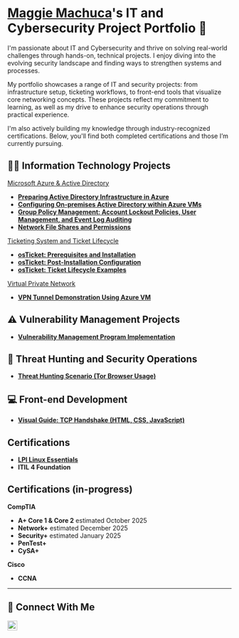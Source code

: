 # <a href="https://www.linkedin.com/in/maggiemachuca/">Maggie Machuca</a>'s IT and Cybersecurity Project Portfolio 🔐

I'm passionate about IT and Cybersecurity and thrive on solving real-world challenges through hands-on, technical projects. I enjoy diving into the evolving security landscape and finding ways to strengthen systems and processes.

My portfolio showcases a range of IT and security projects: from infrastructure setup, ticketing workflows, to front-end tools that visualize core networking concepts. These projects reflect my commitment to learning, as well as my drive to enhance security operations through practical experience.

I'm also actively building my knowledge through industry-recognized certifications. Below, you'll find both completed certifications and those I’m currently pursuing.


## 👩‍💻 Information Technology Projects
<ins>Microsoft Azure & Active Directory</ins>
- **[Preparing Active Directory Infrastructure in Azure](https://github.com/maggiemachuca/azure-prep-for-ad)**
- **[Configuring On-premises Active Directory within Azure VMs](https://github.com/maggiemachuca/configure-ad/)**
- **[Group Policy Management: Account Lockout Policies, User Management, and Event Log Auditing](https://github.com/maggiemachuca/configure-gpo)**
- **[Network File Shares and Permissions](https://github.com/maggiemachuca/network-file-shares-perms)**

<ins>Ticketing System and Ticket Lifecycle</ins>
- **[osTicket: Prerequisites and Installation](https://github.com/maggiemachuca/osticket-prereqs)**
- **[osTicket: Post-Installation Configuration](https://github.com/maggiemachuca/osticket-post-install-config)**
- **[osTicket: Ticket Lifecycle Examples](https://github.com/maggiemachuca/ticket-lifecycle)**

<ins>Virtual Private Network</ins>
- **[VPN Tunnel Demonstration Using Azure VM](https://github.com/maggiemachuca/vpn-config)**

## ⚠️ Vulnerability Management Projects

- **[Vulnerability Management Program Implementation](https://github.com/maggiemachuca/vulnerability-management-program)**

## 🚨 Threat Hunting and Security Operations

- **[Threat Hunting Scenario (Tor Browser Usage)](https://github.com/maggiemachuca/threat-hunting-scenario-tor/)**

## 💻 Front-end Development 

- **[Visual Guide: TCP Handshake (HTML, CSS, JavaScript)](https://github.com/maggiemachuca/3-Way-Handshake)**

## Certifications
- **[LPI Linux Essentials](https://www.credly.com/badges/d0de59ed-77c1-461b-b37b-16da83b24a32/public_url)**
- **ITIL 4 Foundation**


## Certifications (in-progress)
**CompTIA**
- **A+ Core 1 & Core 2** estimated October 2025
- **Network+** estimated December 2025
- **Security+** estimated January 2025
- **PenTest+**
- **CySA+**

**Cisco**
- **CCNA**


<hr/>


## 🤳 Connect With Me

[<img align="left" alt="Maggie's LinkedIn | LinkedIn" width="22px" src="https://cdn.jsdelivr.net/npm/simple-icons@v3/icons/linkedin.svg" />][linkedin]

[linkedin]: https://linkedin.com/in/maggiemachuca

<!--
<img width="35" alt="image" src="https://github.com/user-attachments/assets/2f41c7cd-5ea8-4475-b451-a37161b6c3fb"> 
<img width="35" alt="image" src="https://github.com/user-attachments/assets/77649969-9910-4994-8b96-74a116cfb2a8">
-->
